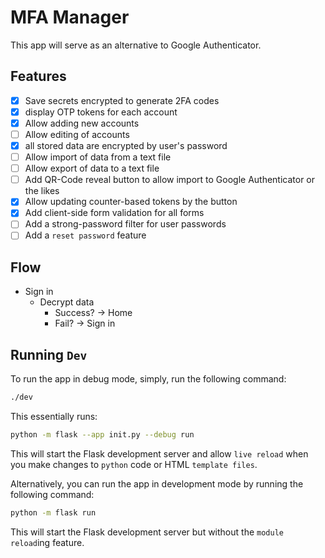 # MFA Manager

This app will serve as an alternative to Google Authenticator.

## Features

- [x] Save secrets encrypted to generate 2FA codes
- [x] display OTP tokens for each account
- [x] Allow adding new accounts
- [ ] Allow editing of accounts
- [x] all stored data are encrypted by user's password
- [ ] Allow import of data from a text file
- [ ] Allow export of data to a text file
- [ ] Add QR-Code reveal button to allow import to Google Authenticator or the likes
- [x] Allow updating counter-based tokens by the button
- [x] Add client-side form validation for all forms
- [ ] Add a strong-password filter for user passwords
- [ ] Add a `reset password` feature

## Flow

- Sign in
  - Decrypt data
    - Success? -> Home
    - Fail? -> Sign in

## Running `Dev`

To run the app in debug mode, simply, run the following command:

```bash
./dev
```

This essentially runs:

```bash
python -m flask --app init.py --debug run
```

This will start the Flask development server and allow `live reload` when you make changes to `python` code or HTML `template files`.

Alternatively, you can run the app in development mode by running the following command:

```bash
python -m flask run
```

This will start the Flask development server but without the `module reload`ing feature.
